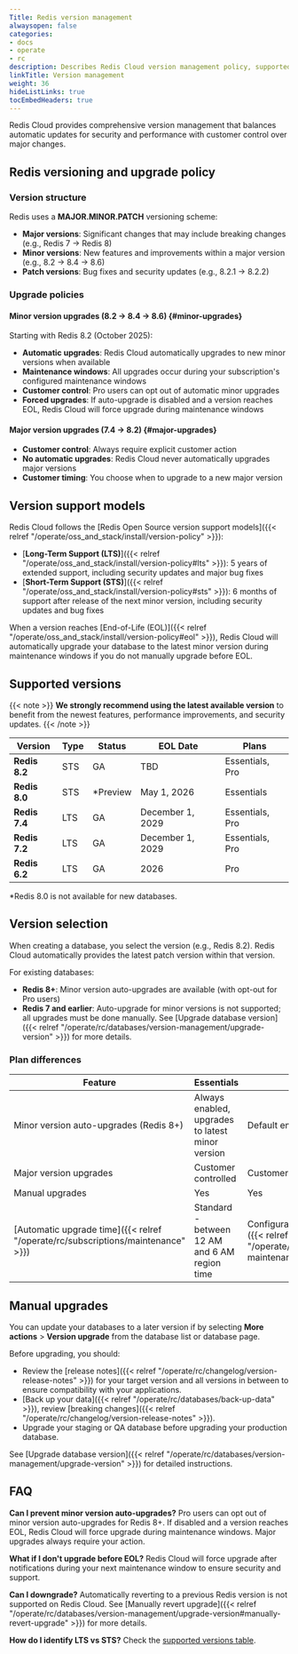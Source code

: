 ```yaml
---
Title: Redis version management
alwaysopen: false
categories:
- docs
- operate
- rc
description: Describes Redis Cloud version management policy, supported versions, and upgrade options.
linkTitle: Version management
weight: 36
hideListLinks: true
tocEmbedHeaders: true
---
```


Redis Cloud provides comprehensive version management that balances automatic updates for security and performance with customer control over major changes.

## Redis versioning and upgrade policy

### Version structure

Redis uses a **MAJOR.MINOR.PATCH** versioning scheme:

- **Major versions**: Significant changes that may include breaking changes (e.g., Redis 7 → Redis 8)
- **Minor versions**: New features and improvements within a major version (e.g., 8.2 → 8.4 → 8.6)
- **Patch versions**: Bug fixes and security updates (e.g., 8.2.1 → 8.2.2)

### Upgrade policies

#### Minor version upgrades (8.2 → 8.4 → 8.6) {#minor-upgrades}

Starting with Redis 8.2 (October 2025):

- **Automatic upgrades**: Redis Cloud automatically upgrades to new minor versions when available
- **Maintenance windows**: All upgrades occur during your subscription's configured maintenance windows
- **Customer control**: Pro users can opt out of automatic minor upgrades
- **Forced upgrades**: If auto-upgrade is disabled and a version reaches EOL, Redis Cloud will force upgrade during maintenance windows

#### Major version upgrades (7.4 → 8.2) {#major-upgrades}

- **Customer control**: Always require explicit customer action
- **No automatic upgrades**: Redis Cloud never automatically upgrades major versions
- **Customer timing**: You choose when to upgrade to a new major version

## Version support models

Redis Cloud follows the [Redis Open Source version support models]({{< relref "/operate/oss_and_stack/install/version-policy" >}}):

- [**Long-Term Support (LTS)**]({{< relref "/operate/oss_and_stack/install/version-policy#lts" >}}): 5 years of extended support, including security updates and major bug fixes
- [**Short-Term Support (STS)**]({{< relref "/operate/oss_and_stack/install/version-policy#sts" >}}): 6 months of support after release of the next minor version, including security updates and bug fixes

When a version reaches [End-of-Life (EOL)]({{< relref "/operate/oss_and_stack/install/version-policy#eol" >}}), Redis Cloud will automatically upgrade your database to the latest minor version during maintenance windows if you do not manually upgrade before EOL.

## Supported versions

{{< note >}}
**We strongly recommend using the latest available version** to benefit from the newest features, performance improvements, and security updates.
{{< /note >}}

| Version | Type | Status | EOL Date | Plans |
|---------|------|--------|----------|-------|
| **Redis 8.2** | STS | GA | TBD | Essentials, Pro |
| **Redis 8.0** | STS | *Preview | May 1, 2026 | Essentials |
| **Redis 7.4** | LTS | GA | December 1, 2029 | Essentials, Pro |
| **Redis 7.2** | LTS | GA | December 1, 2029 | Essentials, Pro |
| **Redis 6.2** | LTS | GA | 2026 | Pro |

*Redis 8.0 is not available for new databases.

## Version selection

When creating a database, you select the version (e.g., Redis 8.2). Redis Cloud automatically provides the latest patch version within that version.

For existing databases:

- **Redis 8+**: Minor version auto-upgrades are available (with opt-out for Pro users)
- **Redis 7 and earlier**: Auto-upgrade for minor versions is not supported; all upgrades must be done manually. See [Upgrade database version]({{< relref "/operate/rc/databases/version-management/upgrade-version" >}}) for more details.

### Plan differences

| Feature | Essentials | Pro |
|---------|------------|-----|
| Minor version auto-upgrades (Redis 8+) | Always enabled, upgrades to latest minor version | Default enabled, can disable |
| Major version upgrades | Customer controlled | Customer controlled |
| Manual upgrades | Yes | Yes |
| [Automatic upgrade time]({{< relref "/operate/rc/subscriptions/maintenance" >}}) | Standard - between 12 AM and 6 AM region time | Configurable - [Set maintenance windows]({{< relref "/operate/rc/subscriptions/maintenance/set-maintenance-windows" >}}) |

## Manual upgrades

You can update your databases to a later version if by selecting **More actions** > **Version upgrade** from the database list or database page.

Before upgrading, you should:

- Review the [release notes]({{< relref "/operate/rc/changelog/version-release-notes" >}}) for your target version and all versions in between to ensure compatibility with your applications.
- [Back up your data]({{< relref "/operate/rc/databases/back-up-data" >}}), review [breaking changes]({{< relref "/operate/rc/changelog/version-release-notes" >}}).
- Upgrade your staging or QA database before upgrading your production database.

See [Upgrade database version]({{< relref "/operate/rc/databases/version-management/upgrade-version" >}}) for detailed instructions.

## FAQ

**Can I prevent minor version auto-upgrades?**
Pro users can opt out of minor version auto-upgrades for Redis 8+. If disabled and a version reaches EOL, Redis Cloud will force upgrade during maintenance windows. Major upgrades always require your action.

**What if I don't upgrade before EOL?**
Redis Cloud will force upgrade after notifications during your next maintenance window to ensure security and support.

**Can I downgrade?**
Automatically reverting to a previous Redis version is not supported on Redis Cloud. See [Manually revert upgrade]({{< relref "/operate/rc/databases/version-management/upgrade-version#manually-revert-upgrade" >}}) for more details.

**How do I identify LTS vs STS?**
Check the [supported versions table](#supported-versions).
